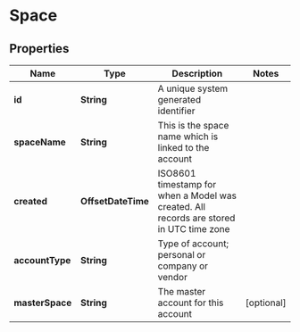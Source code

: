 

# Space


## Properties

Name | Type | Description | Notes
------------ | ------------- | ------------- | -------------
**id** | **String** | A unique system generated identifier | 
**spaceName** | **String** | This is the space name which is linked to the account | 
**created** | **OffsetDateTime** | ISO8601 timestamp for when a Model was created. All records are stored in UTC time zone | 
**accountType** | **String** | Type of account; personal or company or vendor | 
**masterSpace** | **String** | The master account for this account |  [optional]



